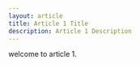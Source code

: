 ```yaml
---
layout: article
title: Article 1 Title
description: Article 1 Description
---
```

welcome to article 1.
